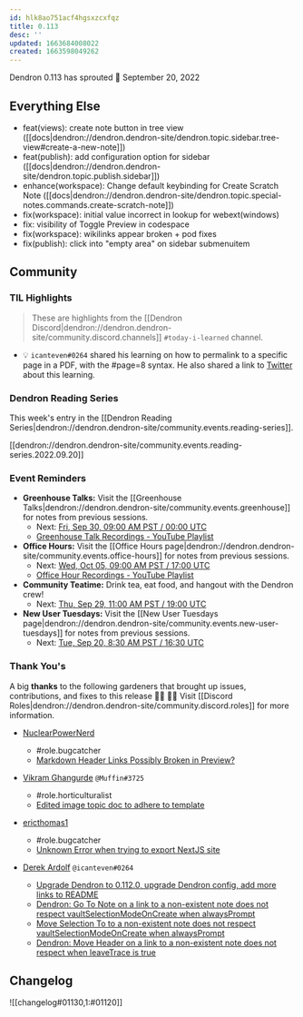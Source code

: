 ```yaml
---
id: hlk8ao751acf4hgsxzcxfqz
title: 0.113
desc: ''
updated: 1663684008022
created: 1663598049262
---
```


Dendron 0.113 has sprouted  🌱
September 20, 2022

## Everything Else

- feat(views): create note button in tree view ([[docs|dendron://dendron.dendron-site/dendron.topic.sidebar.tree-view#create-a-new-note]])
- feat(publish): add configuration option for sidebar ([[docs|dendron://dendron.dendron-site/dendron.topic.publish.sidebar]])
- enhance(workspace): Change default keybinding for Create Scratch Note ([[docs|dendron://dendron.dendron-site/dendron.topic.special-notes.commands.create-scratch-note]])
- fix(workspace): initial value incorrect in lookup for webext(windows)
- fix: visibility of Toggle Preview in codespace
- fix(workspace): wikilinks appear broken + pod fixes
- fix(publish): click into "empty area" on sidebar submenuitem


## Community


### TIL Highlights

> These are highlights from the [[Dendron Discord|dendron://dendron.dendron-site/community.discord.channels]] `#today-i-learned` channel.

- 💡 `icanteven#0264` shared his learning on how to permalink to a specific page in a PDF, with the #page=8 syntax. He also shared a link to [Twitter](https://twitter.com/ericholscher/status/1569386224393293825) about this learning.

### Dendron Reading Series

This week's entry in the [[Dendron Reading Series|dendron://dendron.dendron-site/community.events.reading-series]].

[[dendron://dendron.dendron-site/community.events.reading-series.2022.09.20]]
### Event Reminders

- **Greenhouse Talks:** Visit the [[Greenhouse Talks|dendron://dendron.dendron-site/community.events.greenhouse]] for notes from previous sessions.
    - Next: [Fri, Sep 30, 09:00 AM PST / 00:00 UTC](https://link.dendron.so/luma)
    - [Greenhouse Talk Recordings - YouTube Playlist](https://link.dendron.so/greenhouse)
- **Office Hours:** Visit the [[Office Hours page|dendron://dendron.dendron-site/community.events.office-hours]] for notes from previous sessions.
    - Next: [Wed, Oct 05, 09:00 AM PST / 17:00 UTC](https://link.dendron.so/luma)
    - [Office Hour Recordings - YouTube Playlist](https://link.dendron.so/6yPa)
- **Community Teatime:** Drink tea, eat food, and hangout with the Dendron crew!
    - Next: [Thu, Sep 29, 11:00 AM PST / 19:00 UTC](https://link.dendron.so/luma)
- **New User Tuesdays:** Visit the [[New User Tuesdays page|dendron://dendron.dendron-site/community.events.new-user-tuesdays]] for notes from previous sessions.
    - Next: [Tue, Sep 20, 8:30 AM PST / 16:30 UTC](https://link.dendron.so/luma)


### Thank You's

A big **thanks** to the following gardeners that brought up issues, contributions, and fixes to this release :man_farmer: :woman_farmer: 
Visit [[Discord Roles|dendron://dendron.dendron-site/community.discord.roles]] for more information.

- [NuclearPowerNerd](https://github.com/NuclearPowerNerd)
  - #role.bugcatcher
  - [Markdown Header Links Possibly Broken in Preview?](https://github.com/dendronhq/dendron/discussions/3529)

- [Vikram Ghangurde](https://github.com/ghanvik) `@Muffin#3725`
  - #role.horticulturalist
  - [Edited image topic doc to adhere to template](https://github.com/dendronhq/dendron-site/pull/645#pullrequestreview-1110671523)

- [ericthomas1](https://github.com/ericthomas1)
  - #role.bugcatcher
  - [Unknown Error when trying to export NextJS site](https://github.com/dendronhq/dendron/issues/3545)

- [Derek Ardolf](https://github.com/ScriptAutomate) `@icanteven#0264`
  - [Upgrade Dendron to 0.112.0, upgrade Dendron config, add more links to README](https://gitlab.com/dendronhq/template.publish.gitlab/-/merge_requests/2)
  - [Dendron: Go To Note on a link to a non-existent note does not respect vaultSelectionModeOnCreate when alwaysPrompt](https://github.com/dendronhq/dendron/issues/3546)
  - [Move Selection To to a non-existent note does not respect vaultSelectionModeOnCreate when alwaysPrompt](https://github.com/dendronhq/dendron/issues/3547)
  - [Dendron: Move Header on a link to a non-existent note does not respect when leaveTrace is true](https://github.com/dendronhq/dendron/issues/3548)


## Changelog
![[changelog#01130,1:#01120]]
